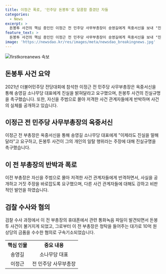 ```yaml
---
title: 이정근 폭로, '민주당 돈봉투'로 달콤함 즐겼던 자들
categories:
  - News
excerpt: >
  돈봉투 사건의 핵심 증인인 이정근 전 민주당 사무부총장이 송영길에게 옥중서신을 보내 "진실을 말해달라"고 요구했다. 이에 대해 송 대표는 "일탈 행위를 감시하지 못했다"고 언급했고, 이 전 부총장은 이를 거짓말로 지적하며, 다른 관계자들에 대해서도 비난을 쏟아냈다. 돈봉투 사건은 검찰이 이 전 부총장의 별도 금품수수 사건을 수사하던 중 관련 통화녹음 파일을 발견하면서 불거졌고, 이에 대해 이 전 부총장은 송 대표도 사건을 알고 있었다고 주장했다. (총 단어 수: 150)
feature_text: >
  돈봉투 사건의 핵심 증인인 이정근 전 민주당 사무부총장이 송영길에게 옥중서신을 보내 "진실을 말해달라"고 요구했다. 이에 대해 송 대표는 "일탈 행위를 감시하지 못했다"고 언급했고, 이 전 부총장은 이를 거짓말로 지적하며, 다른 관계자들에 대해서도 비난을 쏟아냈다. 돈봉투 사건은 검찰이 이 전 부총장의 별도 금품수수 사건을 수사하던 중 관련 통화녹음 파일을 발견하면서 불거졌고, 이에 대해 이 전 부총장은 송 대표도 사건을 알고 있었다고 주장했다. (총 단어 수: 150)
image: 'https://newsdao.kr/res/images/meta/newsdao_breakingnews.jpg'
---
```


<p><img src="https://newsdao.kr/res/images/meta/newsdao_breakingnews.jpg" alt="firstkoreanews 속보" /></p>

<h2 data-ke-size="size26">돈봉투 사건 요약</h2>

<p data-ke-size="size16">2021년 더불어민주당 전당대회에 참석한 이정근 전 민주당 사무부총장은 옥중서신을 통해 송영길 소나무당 대표에게 진실을 밝혀달라고 요구했으며, 돈봉투 사건의 진실규명을 촉구했습니다. 또한, 자신을 주범으로 몰아 저격한 사건 관계자들에게 반박하며 사건의 실체를 공개하고 있습니다.</p>

<h2 data-ke-size="size26">이정근 전 민주당 사무부총장의 옥중서신</h2>

<p data-ke-size="size16">이정근 전 부총장은 옥중서신을 통해 송영길 소나무당 대표에게 "이제라도 진실을 말해달라"고 요구하고, 돈봉투 사건이 그의 개인의 일탈 행위라는 주장에 대해 진실규명을 촉구했습니다.</p>

<h2 data-ke-size="size26">이 전 부총장의 반박과 폭로</h2>

<p data-ke-size="size16">이전 부총장은 자신을 주범으로 몰아 저격한 사건 관계자들에게 반격하면서, 사실을 공개하고 거짓 주장을 바로잡도록 요구했으며, 다른 사건 관계자들에 대해도 강하고 비판적인 발언을 하였습니다.</p>

<h2 data-ke-size="size26">검찰 수사와 혐의</h2>

<p data-ke-size="size16">검찰 수사 과정에서 이 전 부총장의 휴대폰에서 관련 통화녹음 파일이 발견되면서 돈봉투 사건이 불거지게 되었고, 그로부터 이 전 부총장은 청탁을 들어주는 대가로 10억 원 상당의 금품을 수수한 혐의로 구속기소되었습니다.</p>

<table>
  <tr>
    <td style="text-align: center; height: 17px;"><b>핵심 인물</b></td>
    <td style="text-align: center; height: 17px;"><b>중요 내용</b></td>
  </tr>
  <tr>
    <td style="text-align: center; height: 17px;">송영길</td>
    <td style="text-align: center; height: 17px;">소나무당 대표</td>
  </tr>
  <tr>
    <td style="text-align: center; height: 17px;">이정근</td>
    <td style="text-align: center; height: 17px;">전 민주당 사무부총장</td>
  </tr>
</table>

